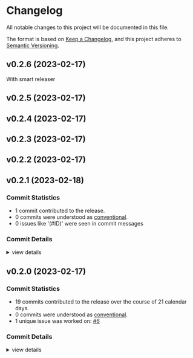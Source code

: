 # Changelog

All notable changes to this project will be documented in this file.

The format is based on [Keep a Changelog](https://keepachangelog.com/en/1.0.0/),
and this project adheres to [Semantic Versioning](https://semver.org/spec/v2.0.0.html).

## v0.2.6 (2023-02-17)

With smart releaser

## v0.2.5 (2023-02-17)

## v0.2.4 (2023-02-17)

## v0.2.3 (2023-02-17)

## v0.2.2 (2023-02-17)

## v0.2.1 (2023-02-18)

### Commit Statistics

<csr-read-only-do-not-edit/>

 - 1 commit contributed to the release.
 - 0 commits were understood as [conventional](https://www.conventionalcommits.org).
 - 0 issues like '(#ID)' were seen in commit messages

### Commit Details

<csr-read-only-do-not-edit/>

<details><summary>view details</summary>

 * **Uncategorized**
    - add color eyre ([`32665d8`](https://github.com/kjuulh/dagger-rs/commit/32665d8fa0c97d39a1b43c5e8343f23e87497c16))
</details>

## v0.2.0 (2023-02-17)

### Commit Statistics

<csr-read-only-do-not-edit/>

 - 19 commits contributed to the release over the course of 21 calendar days.
 - 0 commits were understood as [conventional](https://www.conventionalcommits.org).
 - 1 unique issue was worked on: [#6](https://github.com/kjuulh/dagger-rs/issues/6)

### Commit Details

<csr-read-only-do-not-edit/>

<details><summary>view details</summary>

 * **[#6](https://github.com/kjuulh/dagger-rs/issues/6)**
    - feature/add impl ([`4a4c03f`](https://github.com/kjuulh/dagger-rs/commit/4a4c03f3c2ee7f6268c65976715e70767b4ea78d))
 * **Uncategorized**
    - move code to dagger-core ([`ec0d0b2`](https://github.com/kjuulh/dagger-rs/commit/ec0d0b22e646c97acb3ce93f3afb3ddb8590e68f))
    - add fields ([`496a687`](https://github.com/kjuulh/dagger-rs/commit/496a687bc34f7c58cc86df60c183be741b0b8a9c))
    - with codegen output ([`0bf6b0e`](https://github.com/kjuulh/dagger-rs/commit/0bf6b0e91ecc31c1f6b51338234137eb185810a0))
    - added scalars ([`e587414`](https://github.com/kjuulh/dagger-rs/commit/e5874141b3b6256b7ac2a0bf653089fa7bcc5d14))
    - split out codegen parts ([`3263f1d`](https://github.com/kjuulh/dagger-rs/commit/3263f1d589aee78065401c666533cb0cbadd06ce))
    - add collection of types ([`7433453`](https://github.com/kjuulh/dagger-rs/commit/7433453c6dd1447f8ad09c06c13a02cfac5ace05))
    - with type filtering ([`2eb5d98`](https://github.com/kjuulh/dagger-rs/commit/2eb5d98c8a28ab8dfdc4eb959809191bc483bd08))
    - with fixes ([`3eb8914`](https://github.com/kjuulh/dagger-rs/commit/3eb891422fa1404f88cfe259bddbb67e2843f1d3))
    - add todo for not dropping proc ([`b63c44a`](https://github.com/kjuulh/dagger-rs/commit/b63c44adedfa0c8ef4899198bea75a5744570a87))
    - can get schema ([`06fd730`](https://github.com/kjuulh/dagger-rs/commit/06fd730a1c23af88eaffa1dde8acdea202247f91))
    - with session ([`83ecbd2`](https://github.com/kjuulh/dagger-rs/commit/83ecbd238ab87396c9645cb93741e89a34c92766))
    - with engine ([`ee655d0`](https://github.com/kjuulh/dagger-rs/commit/ee655d02ef9670b2c0cbaa600c3e2af9f54dbf65))
    - Can download dagger ([`1e88bb3`](https://github.com/kjuulh/dagger-rs/commit/1e88bb327035bd156588716202b8d982a50c114c))
    - with out keeper ([`59e59fd`](https://github.com/kjuulh/dagger-rs/commit/59e59fd55d17f7e24ccb3c64471bf82332af5a21))
    - more allow dead_code ([`a804dd9`](https://github.com/kjuulh/dagger-rs/commit/a804dd97a6ed08ad51c8552bc5d4c845491dca1c))
    - allow dead_code ([`e2d32ed`](https://github.com/kjuulh/dagger-rs/commit/e2d32ede7621123a3db9d5e2cd3e7d276d0b5e2f))
    - without integration ([`b6186aa`](https://github.com/kjuulh/dagger-rs/commit/b6186aa9015f8ddb5d59d1346a2cdc935a26d061))
    - Add base sdk ([`078e2d9`](https://github.com/kjuulh/dagger-rs/commit/078e2d9c2c43fc2b4752ab1dcf4627c840009992))
</details>

